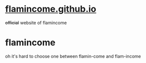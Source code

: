 # [flamincome.github.io](https://flamincome.github.io)

~~official~~ website of flamincome

# flamincome

oh it's hard to choose one between flamin-come and flam-income